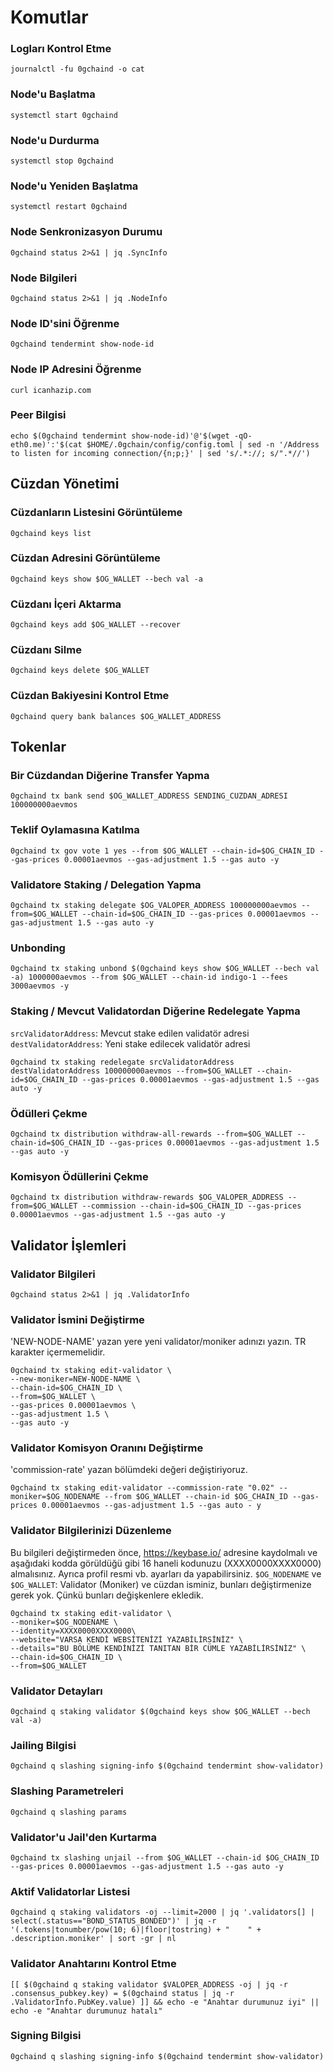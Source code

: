 # Komutlar

### Logları Kontrol Etme
```
journalctl -fu 0gchaind -o cat
```

### Node'u Başlatma
```
systemctl start 0gchaind
```

### Node'u Durdurma
```
systemctl stop 0gchaind
```

### Node'u Yeniden Başlatma
```
systemctl restart 0gchaind
```

### Node Senkronizasyon Durumu
```
0gchaind status 2>&1 | jq .SyncInfo
```

### Node Bilgileri
```
0gchaind status 2>&1 | jq .NodeInfo
```

### Node ID'sini Öğrenme
```
0gchaind tendermint show-node-id
```

### Node IP Adresini Öğrenme
```
curl icanhazip.com
```

### Peer Bilgisi
```
echo $(0gchaind tendermint show-node-id)'@'$(wget -qO- eth0.me)':'$(cat $HOME/.0gchain/config/config.toml | sed -n '/Address to listen for incoming connection/{n;p;}' | sed 's/.*://; s/".*//')
```

## Cüzdan Yönetimi

### Cüzdanların Listesini Görüntüleme
```
0gchaind keys list
```

### Cüzdan Adresini Görüntüleme
```
0gchaind keys show $OG_WALLET --bech val -a
```

### Cüzdanı İçeri Aktarma
```
0gchaind keys add $OG_WALLET --recover
```

### Cüzdanı Silme
```
0gchaind keys delete $OG_WALLET
```

### Cüzdan Bakiyesini Kontrol Etme
```
0gchaind query bank balances $OG_WALLET_ADDRESS
```

## Tokenlar

### Bir Cüzdandan Diğerine Transfer Yapma
```
0gchaind tx bank send $OG_WALLET_ADDRESS SENDING_CUZDAN_ADRESI 100000000aevmos
```

### Teklif Oylamasına Katılma
```
0gchaind tx gov vote 1 yes --from $OG_WALLET --chain-id=$OG_CHAIN_ID --gas-prices 0.00001aevmos --gas-adjustment 1.5 --gas auto -y
```

### Validatore Staking / Delegation Yapma
```
0gchaind tx staking delegate $OG_VALOPER_ADDRESS 100000000aevmos --from=$OG_WALLET --chain-id=$OG_CHAIN_ID --gas-prices 0.00001aevmos --gas-adjustment 1.5 --gas auto -y
```
### Unbonding
```
0gchaind tx staking unbond $(0gchaind keys show $OG_WALLET --bech val -a) 1000000aevmos --from $OG_WALLET --chain-id indigo-1 --fees 3000aevmos -y
```

### Staking / Mevcut Validatordan Diğerine Redelegate Yapma
`srcValidatorAddress`: Mevcut stake edilen validatör adresi
`destValidatorAddress`: Yeni stake edilecek validatör adresi
```
0gchaind tx staking redelegate srcValidatorAddress destValidatorAddress 100000000aevmos --from=$OG_WALLET --chain-id=$OG_CHAIN_ID --gas-prices 0.00001aevmos --gas-adjustment 1.5 --gas auto -y
```

### Ödülleri Çekme
```
0gchaind tx distribution withdraw-all-rewards --from=$OG_WALLET --chain-id=$OG_CHAIN_ID --gas-prices 0.00001aevmos --gas-adjustment 1.5 --gas auto -y
```

### Komisyon Ödüllerini Çekme

```
0gchaind tx distribution withdraw-rewards $OG_VALOPER_ADDRESS --from=$OG_WALLET --commission --chain-id=$OG_CHAIN_ID --gas-prices 0.00001aevmos --gas-adjustment 1.5 --gas auto -y
```

## Validator İşlemleri

### Validator Bilgileri
```
0gchaind status 2>&1 | jq .ValidatorInfo
```

### Validator İsmini Değiştirme
'NEW-NODE-NAME' yazan yere yeni validator/moniker adınızı yazın. TR karakter içermemelidir.
```
0gchaind tx staking edit-validator \
--new-moniker=NEW-NODE-NAME \
--chain-id=$OG_CHAIN_ID \
--from=$OG_WALLET \
--gas-prices 0.00001aevmos \
--gas-adjustment 1.5 \
--gas auto -y
```

### Validator Komisyon Oranını Değiştirme
'commission-rate' yazan bölümdeki değeri değiştiriyoruz.
```
0gchaind tx staking edit-validator --commission-rate "0.02" --moniker=$OG_NODENAME --from $OG_WALLET --chain-id $OG_CHAIN_ID --gas-prices 0.00001aevmos --gas-adjustment 1.5 --gas auto - y
```

### Validator Bilgilerinizi Düzenleme
Bu bilgileri değiştirmeden önce, https://keybase.io/ adresine kaydolmalı ve aşağıdaki kodda görüldüğü gibi 16 haneli kodunuzu (XXXX0000XXXX0000) almalısınız. Ayrıca profil resmi vb. ayarları da yapabilirsiniz.
`$OG_NODENAME` ve `$OG_WALLET`: Validator (Moniker) ve cüzdan isminiz, bunları değiştirmenize gerek yok. Çünkü bunları değişkenlere ekledik.
```
0gchaind tx staking edit-validator \
--moniker=$OG_NODENAME \
--identity=XXXX0000XXXX0000\
--website="VARSA KENDİ WEBSİTENİZİ YAZABİLİRSİNİZ" \
--details="BU BÖLÜME KENDİNİZİ TANITAN BİR CÜMLE YAZABİLİRSİNİZ" \
--chain-id=$OG_CHAIN_ID \
--from=$OG_WALLET
```

### Validator Detayları
```
0gchaind q staking validator $(0gchaind keys show $OG_WALLET --bech val -a)
```

### Jailing Bilgisi
```
0gchaind q slashing signing-info $(0gchaind tendermint show-validator)
```

### Slashing Parametreleri
```
0gchaind q slashing params
```

### Validator'u Jail'den Kurtarma
```
0gchaind tx slashing unjail --from $OG_WALLET --chain-id $OG_CHAIN_ID --gas-prices 0.00001aevmos --gas-adjustment 1.5 --gas auto -y
```

### Aktif Validatorlar Listesi
```
0gchaind q staking validators -oj --limit=2000 | jq '.validators[] | select(.status=="BOND_STATUS_BONDED")' | jq -r '(.tokens|tonumber/pow(10; 6)|floor|tostring) + " 	 " + .description.moniker' | sort -gr | nl
```

### Validator Anahtarını Kontrol Etme
```
[[ $(0gchaind q staking validator $VALOPER_ADDRESS -oj | jq -r .consensus_pubkey.key) = $(0gchaind status | jq -r .ValidatorInfo.PubKey.value) ]] && echo -e "Anahtar durumunuz iyi" || echo -e "Anahtar durumunuz hatalı"
```

### Signing Bilgisi
```
0gchaind q slashing signing-info $(0gchaind tendermint show-validator)
```
